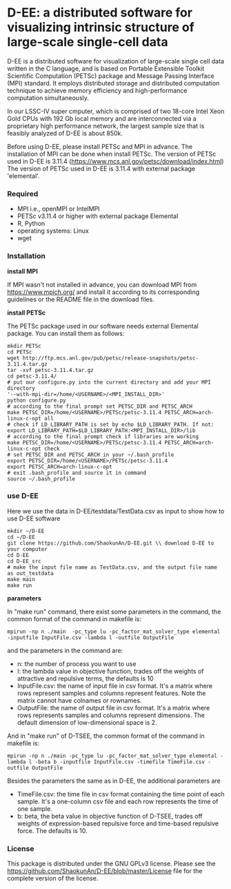 # D-EE: a distributed software for visualizing intrinsic structure of large-scale single-cell data

D-EE is a distributed software for visualization of large-scale single cell data written in the C language, and is based on Portable 
Extensible Toolkit Scientific Computation (PETSc) package and Message Passing Interface (MPI) standard. It employs distributed 
storage and distributed computation technique to achieve memory efficiency and high-performance computation simultaneously. 

In our LSSC-IV super cmputer, which is comprised of two 18-core Intel Xeon Gold CPUs with 192 Gb local memory and are interconnected via a proprietary high performance network, the largest sample size that is feasibly analyzed of D-EE is about 850k. 

Before using D-EE, please install PETSc and MPI in advance. The installation of MPI can be done when install PETSc. The version 
of PETSc used in D-EE is 3.11.4 (https://www.mcs.anl.gov/petsc/download/index.html)
The version of PETSc used in D-EE is 3.11.4 with external package 'elemental'.

### Required
+ MPI i.e., openMPI or IntelMPI
+ PETSc v3.11.4 or higher with external package Elemental
+ R, Python
+ operating systems: Linux
+ wget

### Installation 
 **install MPI**

 If MPI wasn't not installed in advance, you can download MPI from https://www.mpich.org/ 
 and install it according to its corresponding guidelines or the README file in the download files.

**install PETSc**

The PETSc package used in our software needs external Elemental package. You can install them as follows:


```
mkdir PETSc
cd PETSc
wget http://ftp.mcs.anl.gov/pub/petsc/release-snapshots/petsc-3.11.4.tar.gz
tar -xvf petsc-3.11.4.tar.gz
cd petsc-3.11.4/
# put our configure.py into the current directory and add your MPI directory
'--with-mpi-dir=/home/<USERNAME>/<MPI_INSTALL_DIR>'
python configure.py
# according to the final prompt set PETSC_DIR and PETSC_ARCH
make PETSC_DIR=/home/<USERNAME>/PETSc/petsc-3.11.4 PETSC_ARCH=arch-linux-c-opt all
# check if LD_LIBRARY_PATH is set by echo $LD_LIBRARY_PATH. If not: export LD_LIBRARY_PATH=$LD_LIBRARY_PATH:<MPI_INSTALL_DIR>/lib
# according to the final prompt check if libraries are working
make PETSC_DIR=/home/<USERNAME>/PETSc/petsc-3.11.4 PETSC_ARCH=arch-linux-c-opt check
# set PETSC_DIR and PETSC_ARCH in your ~/.bash_profile 
export PETSC_DIR=/home/<USERNAME>/PETSc/petsc-3.11.4
export PETSC_ARCH=arch-linux-c-opt
# exit .bash_profile and source it in command
source ~/.bash_profile
```


### use D-EE

Here we use the data in D-EE/testdata/TestData.csv as input to show how to use D-EE software

``` 
mkdir ~/D-EE
cd ~/D-EE
git clone https://github.com/ShaokunAn/D-EE.git \\ download D-EE to your computer
cd D-EE
cd D-EE_src
# make the input file name as TestData.csv, and the output file name as out_testdata
make main
make run
```

**parameters**

In "make run" command, there exist some parameters in the command, the common format
of the command in makefile is:

```
mpirun -np n ./main  -pc_type lu -pc_factor_mat_solver_type elemental -inputfile InputFile.csv -lambda l -outfile OutputFile
```
and the parameters in the command are:
+ n: the number of process you want to use
+ l: the lambda value in objective function, trades off the weights of attractive and repulsive terms, the defaults is 10
+ InputFile.csv: the name of input file in csv format. It's a matrix where rows represent samples and columns represent features. Note the matrix cannot have 
colnames or rownames.
+ OutputFile: the name of output file in csv format. It's a matrix where rows represents samples and columns represent dimensions. 
The default dimension of low-dimensional space is 2.

And in "make run" of D-TSEE, the common format of the command in makefile is:
```
mpirun -np n ./main -pc_type lu -pc_factor_mat_solver_type elemental -lambda l -beta b -inputfile InputFile.csv -timefile TimeFile.csv -outfile OutputFile
```
Besides the parameters the same as in D-EE, the additional parameters are
+ TimeFile.csv: the time file in csv format containing the time point of each sample. It's a one-column csv file and each row represents the time of one sample.
+ b: beta, the beta value in objective function of D-TSEE, trades off weights of expression-based repulsive force and time-based repulsive force. The defaults is 10.

### License

This package is distributed under the GNU GPLv3 license. 
Please see the https://github.com/ShaokunAn/D-EE/blob/master/License file for the complete version of the license.









